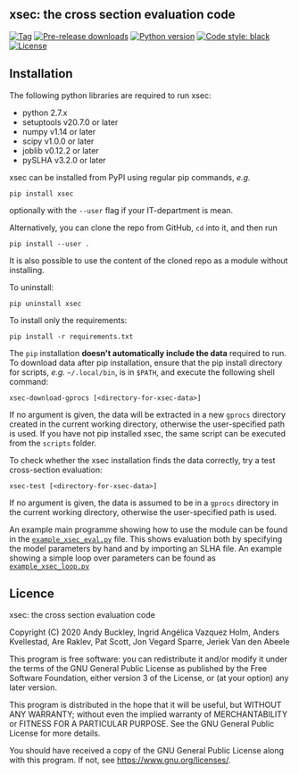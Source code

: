 ## xsec: the cross section evaluation code

[![Tag](https://img.shields.io/github/release-pre/jeriek/xstest.svg)]()
[![Pre-release downloads](https://img.shields.io/github/downloads-pre/jeriek/xstest/latest/total.svg)](./LICENSE)
[![Python version](https://img.shields.io/badge/python-2.7-blue.svg)](https://www.python.org/downloads/release/python-2715/)
[![Code style: black](https://img.shields.io/badge/code%20style-black-000000.svg)](https://github.com/ambv/black)
[![License](https://img.shields.io/github/license/jeriek/xstest.svg)](./LICENSE)


## Installation

The following python libraries are required to run xsec:
- python 2.7.x
- setuptools v20.7.0 or later
- numpy v1.14 or later
- scipy v1.0.0 or later
- joblib v0.12.2 or later
- pySLHA v3.2.0 or later

xsec can be installed from PyPI using regular pip commands, *e.g.*
```
pip install xsec
```
optionally with the `--user` flag if your IT-department is mean.

Alternatively, you can clone the repo from GitHub, `cd` into it, and then run
```
pip install --user .
```
It is also possible to use the content of the cloned repo as a module without installing.

To uninstall: 
```
pip uninstall xsec
```
To install only the requirements:
```
pip install -r requirements.txt
```

The `pip` installation **doesn't automatically include the data** required to run. To download data after pip installation, ensure that the pip install directory for scripts, *e.g.* `~/.local/bin`, is in `$PATH`, and execute the following shell command:
```
xsec-download-gprocs [<directory-for-xsec-data>]
```
If no argument is given, the data will be extracted in a new `gprocs` directory created in the current working directory, otherwise the user-specified path is used. If you have not pip installed xsec, the same script can be executed from the `scripts` folder.

To check whether the xsec installation finds the data correctly, try a test cross-section evaluation:
```
xsec-test [<directory-for-xsec-data>]
```
If no argument is given, the data is assumed to be in a `gprocs` directory in the current working directory, otherwise the user-specified path is used.

An example main programme showing how to use the module can be found in the [`example_xsec_eval.py`](examples/example_xsec_eval.py) file. This shows evaluation both by specifying the model parameters by hand and by importing an SLHA file. An example showing a simple loop over parameters can be found as [`example_xsec_loop.py`](examples/example_xsec_loop.py)

## Licence

xsec: the cross section evaluation code

Copyright (C) 2020  Andy Buckley, Ingrid Angélica Vazquez Holm, Anders Kvellestad, Are Raklev, Pat Scott, Jon Vegard Sparre, Jeriek Van den Abeele
  
This program is free software: you can redistribute it and/or modify it under the terms of the GNU General Public License as published by the Free Software Foundation, either version 3 of the License, or (at your option) any later version.

This program is distributed in the hope that it will be useful, but WITHOUT ANY WARRANTY; without even the implied warranty of
MERCHANTABILITY or FITNESS FOR A PARTICULAR PURPOSE.  See the GNU General Public License for more details.

You should have received a copy of the GNU General Public License along with this program. If not, see <https://www.gnu.org/licenses/>.
